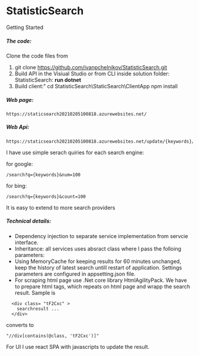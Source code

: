 # StatisticSearch

Getting Started

##### The code: 
Clone the code files from 
             
1. git clone https://github.com/ivanpchelnikov/StatisticSearch.git
2. Build API in the Visiual Studio or from CLI inside solution folder: StatisticSearch:
      <b>run dotnet</b>
3. Build client:"
	   cd StatisticSearch\StaticSearch\ClientApp
	   npm install

##### Web page:
```
https://staticsearch20210205100818.azurewebsites.net/
```
##### Web Api:
```
https://staticsearch20210205100818.azurewebsites.net/update/{keywords}/{urltag}
```
I have use simple serach quiries for each search engine:

for google: 
```
/search?q={keywords}&num=100
```
for bing: 
```
/search?q={keywords}&count=100
```
It is easy to extend to more search providers
##### Technical details:

- Dependency injection to separate service implementation from servcie interface.
- Inheritance: all services uses absract class where I pass the folloing parameters:
- Using MemoryCache for keeping results for 60 minutes unchanged, keep the history of latest search untill restart of application. Settings parameters are configured in appsetting.json file. 
- For scraping html page use .Net core library  HtmlAgilityPack.
  We have to prepare html tags, which repeats on html page and wrapp the search result. 
  Sample is 
 ```
   <div class= "tF2Cxc" > 
     searchresult ...
   </div>
 ```  
converts to 
```
"//div[contains(@class, 'tF2Cxc')]"
```
For UI I use react SPA with javascripts to update the result.
